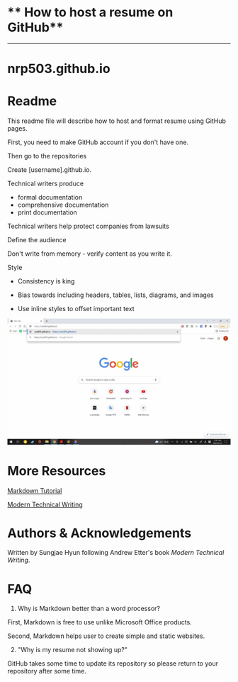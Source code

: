 # ** How to host a resume on GitHub**
***
# nrp503.github.io

# Readme

This readme file will describe how to host and format resume using GitHub pages.

First, you need to make GitHub account if you don't have one.

Then go to the repositories

Create [username].github.io.



Technical writers produce
- formal documentation
- comprehensive documentation
- print documentation


Technical writers help protect companies from lawsuits

Define the audience

Don't write from memory - verify content as you write it.
	
Style

- Consistency is king

- Bias towards including headers, tables, lists, diagrams, and images

- Use inline styles to offset important text

![my-gif](my_resume_gif.gif)

# More Resources

[Markdown Tutorial](https://www.markdowntutorial.com/)

[Modern Technical Writing](https://www.amazon.ca/Modern-Technical-Writing-Introduction-Documentation-ebook/dp/B01A2QL9SS)

# Authors & Acknowledgements

Written by Sungjae Hyun following Andrew Etter's book *Modern Technical Writing*.

# FAQ

1. Why is Markdown better than a word processor?

First, Markdown is free to use unlike Microsoft Office products.

Second, Markdown helps user to create simple and static websites.

2. "Why is my resume not showing up?"

GitHub takes some time to update its repository so please return to your repository after some time.
